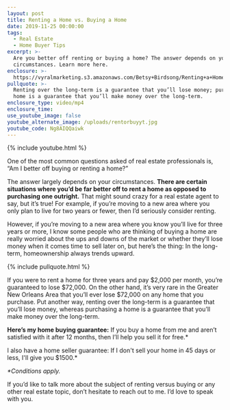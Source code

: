 ```yaml
---
layout: post
title: Renting a Home vs. Buying a Home
date: 2019-11-25 00:00:00
tags:
  - Real Estate
  - Home Buyer Tips
excerpt: >-
  Are you better off renting or buying a home? The answer depends on your
  circumstances. Learn more here.
enclosure: >-
  https://vyralmarketing.s3.amazonaws.com/Betsy+Birdsong/Renting+a+Home+vs.+Buying+a+Home.mp4
pullquote: >-
  Renting over the long-term is a guarantee that you’ll lose money; purchasing a
  home is a guarantee that you’ll make money over the long-term.
enclosure_type: video/mp4
enclosure_time:
use_youtube_image: false
youtube_alternate_image: /uploads/rentorbuyyt.jpg
youtube_code: Ng8AIQQaiwk
---
```


{% include youtube.html %}

One of the most common questions asked of real estate professionals is, “Am I better off buying or renting a home?”

The answer largely depends on your circumstances. **There are certain situations where you’d be far better off to rent a home as opposed to purchasing one outright.** That might sound crazy for a real estate agent to say, but it’s true\! For example, if you’re moving to a new area where you only plan to live for two years or fewer, then I’d seriously consider renting.&nbsp;

However, if you’re moving to a new area where you know you’ll live for three years or more, I know some people who are thinking of buying a home are really worried about the ups and downs of the market or whether they’ll lose money when it comes time to sell later on, but here’s the thing: In the long-term, homeownership always trends upward.

{% include pullquote.html %}

If you were to rent a home for three years and pay $2,000 per month, you’re guaranteed to lose $72,000. On the other hand, it’s very rare in the Greater New Orleans Area that you’ll ever lose $72,000 on any home that you purchase. Put another way, renting over the long-term is a guarantee that you’ll lose money, whereas purchasing a home is a guarantee that you’ll make money over the long-term.&nbsp;

**Here’s my home buying guarantee:** If you buy a home from me and aren’t satisfied with it after 12 months, then I’ll help you sell it for free.\*

I also have a home seller guarantee: If I don't sell your home in 45 days or less, I'll give you $1500.\*

*\*Conditions apply.*

If you’d like to talk more about the subject of renting versus buying or any other real estate topic, don’t hesitate to reach out to me. I’d love to speak with you.